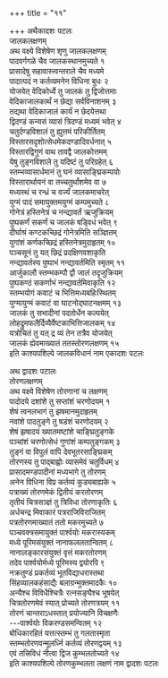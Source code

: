 +++
title = "११"

+++
अथैकादशः पटलः  
जालकलक्षणम्  
अथ वक्ष्ये विशेषेण शृणु जालकलक्षणम्  
पादवर्गगळे चैव जालकस्थानमुच्यते १  
प्रासादेषु सहावास्त्वन्तराले चैव मध्यमे  
पादात्पदं न कर्तव्यमनेन विधिना बुधः २  
योजयेत् वेदिकोर्ध्वे तु जालकं तु द्विजोत्तमाः  
वेदिकाजालकार्थं न छेद्या सर्वविनाशनम् ३  
तद्यथा वेदिकाजालं कार्यं न छेदयेत्तथा  
द्विदण्डं कन्यसं व्यासं त्रिदण्डं मध्यमं भवेत् ४  
चतुर्दण्डविशालं तु ह्युत्तमं परिकीर्तितम्  
विस्तारसदृशोत्सेधमेकदण्डादिवर्धनात् ५  
विस्तारद्विगुणं वाथ तावद्वै जालकोत्तमम्  
येषु तुङ्गविशाले तु यदिष्टं तु परिग्रहेत् ६  
स्तम्भव्यासार्धमानं तु घनं व्यासाङ्घ्रिकम्पयोः  
विस्तारार्थायनं वा तच्चतुर्थांशमेव वा ७  
मध्यस्थं च रन्ध्रं च वर्ज्यं जालकमाचरेत्  
युग्मं पादं समायुक्तमयुग्मं कम्पमुच्यते ८  
गोनेत्रं हस्तिनेत्रं च नन्द्यावर्तं ऋजुक्रियम्  
पुष्पकर्णं सकर्णं च जालकं षड्विधं भवेत् ९  
दीर्घाश्रं कण्टकच्छिद्रं गोनेत्रमिति सञ्ज्ञितम्  
युगांशं कर्णकच्छिद्रं हस्तिनेत्रमुदाहृतम् १०  
पञ्चसूनं तु यत् छिद्रं प्रदक्षिणवशाकृति  
नन्द्यावर्तस्य पुष्पाभं नन्द्यावर्तमिति स्मृतम् ११  
आर्जुकालौ स्तम्भकम्पौ द्वौ जालं तदृजुक्रियम्  
पुष्पकण्ठं सकर्णाभं नन्द्यावर्तमिवाकृति १२  
स्तम्भयोगं कवाटं च भित्तिमध्यबहिःस्थितम्  
युग्मायुग्मं कवाटं वा घाटनोद्घाटनक्षमम् १३  
जालकं तु सभादीनां पदतोर्धेन कल्पयेत्  
लोहद्रुमफलैर्दिव्यैर्वेष्टकाभित्तिजालकम् १४  
यत्रोचितं तु यत् द्र व्यं तेन तत्रैव योजयेत्  
जालकं ह्येवमाख्यातं ततस्तोरणलक्षणम् १५  
इति काश्यपशिल्पे जालकविधानं नाम एकादशः पटलः  
   
अथ द्वादशः पटालः  
तोरणलक्षणम्  
अथ वक्ष्ये विशेषेण तोरणानां च लक्षणम्  
पादोदये दशांशे तु सप्तांशं चरणोदयम् १  
शेषं त्वनलभागं तु झषमानमुदाहृतम्  
नवांशे पादतुङ्गे तु षडंशं चरणोदयम् २  
शेषं झषादयं ख्यातमष्टांशे चाङ्घ्रितुङ्गके  
पञ्चांशं चरणोत्सेधं गुणांशं कम्पतुङ्गकम् ३  
तुङ्गं वा विपुलं वापि देवभूतरसाङ्घ्रिकम्  
तोरणस्य तु पाद्बाह्वोः व्यासमेवं चतुर्विधम् ४  
प्रासादमण्डपादीनां मध्यभागे तु तोरणम्  
अनेन विधिना विप्र कर्तव्यं कुड्यबाह्यके ५  
पत्राख्यं तोरणमेकं द्वितीयं करतोरणम्  
तृतीयं चित्रसञ्ज्ञं तु त्रिविधा तोरणाकृतिः ६  
अर्धचन्द्र मिवाकारं पत्रराजिविराजितम्  
पत्रतोरणमाख्यातं ततो मकरमुच्यते ७  
पञ्चवक्त्रसमायुक्तं पार्श्वयोः मकरास्यकम्  
मध्ये पूरिमसंयुक्तं नानाफललतान्वितम् ८  
नानालङ्कारसंयुक्तं वृत्तं मकरतोरणम्  
तदेव पार्श्वयोर्मध्ये पूरिमस्य द्वयोरपि ९  
नक्रतुण्डं प्रकर्तव्यं भूतविद्याधरास्तथा  
सिंहव्यालकहंसाद्यैः बलाग्रन्मुक्तमादकैः १०  
अन्यैश्च विविधैश्चित्रैः रत्नसङ्घैश्च भूषयेत्  
चित्रतोरणमेवं स्यात् प्रोच्यते तोरणत्रयम् ११  
तोरणं चान्तराऽधस्तात् प्रयोज्यानि विचक्षणैः  
\---पार्श्वयोः विकरण्डसमन्वितम् १२  
बोधिकारहितं यत्तत्स्तम्भं तु गलतास्मृता  
स्तम्भतोरणवन्मूलर्ध्नि कर्तव्यं तोरणद्वयम् १३  
एवं तत्त्रिविधं नीत्वा द्विज कुम्भलतोच्यते १४  
इति काश्यपशिल्पे तोरणकुम्भलता लक्षणं नाम द्वादशः पटलः  
